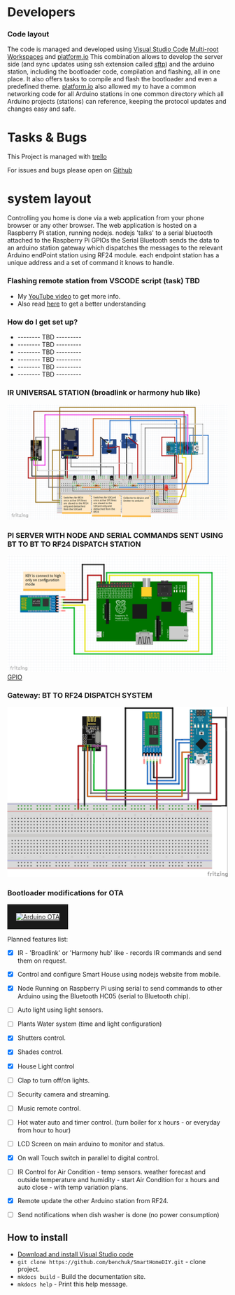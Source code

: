 # Developers


### Code layout ###

The code is managed and developed using [Visual Studio Code](https://code.visualstudio.com/) [Multi-root Workspaces](https://code.visualstudio.com/docs/editor/multi-root-workspaces) and [platform.io](https://platformio.org/)
This combination allows to develop the server side (and sync updates using ssh extension called [sftp](https://marketplace.visualstudio.com/items?itemName=liximomo.sftp)) and the arduino station, including the bootloader code, compilation and flashing, all in one place.
It also offers tasks to compile and flash the bootloader and even a predefined theme.
[platform.io](https://platformio.org/) also allowed my to have a common networking code for all Arduino stations in one common directory which all Arduino projects (stations) can reference, keeping the protocol updates and changes easy and safe.

# Tasks & Bugs

This Project is managed with [trello](https://trello.com/b/8ODwVl67/diy-smart-home)

For issues and bugs please open on [Github](https://github.com/benchuk/SmartHomeDIY/issues)

# system layout

Controlling you home is done via a web application from your phone browser or any other browser.
The web application is hosted on a Raspberry Pi station, running nodejs.
nodejs 'talks' to a serial bluetooth attached to the Raspberry Pi GPIOs
the Serial Bluetooth sends the data to an arduino station gateway which dispatches the messages to
the relevant Arduino endPoint station using RF24 module.
each endpoint station has a unique address and a set of command it knows to handle.

### Flashing remote station from VSCODE script (task) TBD ###

* My [YouTube video](https://youtu.be/8xJqVeZkEw8) to get more info.
* Also read [here](https://www.2bitornot2bit.com/blog/arduino-bootloader-with-ota-over-the-air-support-over-nrf24l01) to get a better understanding 



### How do I get set up? ###

* -------- TBD ---------
* -------- TBD ---------
* -------- TBD ---------
* -------- TBD ---------
* -------- TBD ---------
* -------- TBD ---------



### IR UNIVERSAL STATION (broadlink or harmony hub like) ###
![IR](https://github.com/benchuk/SmartHomeDIY/blob/master/SmartHome/Other/Models_Images/IR_STATION/IR_STATION_MODEL1.PNG?raw=true)

### PI SERVER WITH NODE AND SERIAL COMMANDS SENT USING BT TO BT TO RF24 DISPATCH STATION ###
![PI_STATION](https://github.com/benchuk/SmartHomeDIY/blob/master/SmartHome/Other/Models_Images/PI_STATION/PI_STATION_MODEL1.PNG?raw=true)
[GPIO](https://github.com/benchuk/SmartHomeDIY/blob/master/SmartHome/Other/Models_Images/PI_STATION/pi-to-bt-connections.JPG?raw=true)


### Gateway: BT TO RF24 DISPATCH SYSTEM ###
![BT_To_RF24](https://github.com/benchuk/SmartHomeDIY/blob/master/SmartHome/Other/Models_Images/BT_TO_ANT_DISPATCH_STATION/BT_To_Ant_Dispatch_Station_model_bb.jpg?raw=true)

### Bootloader modifications for OTA

<a href="http://www.youtube.com/watch?feature=player_embedded&v=8xJqVeZkEw8
" target="_blank"><img src="http://img.youtube.com/vi/8xJqVeZkEw8/0.jpg" 
alt="Arduino OTA" width="340" height="280" border="20" /></a>


Planned features list:

- [x]  IR - 'Broadlink' or 'Harmony hub' like - records IR commands and send them on request.
- [x]  Control and configure Smart House using nodejs website from mobile.
- [x]  Node Running on Raspberry Pi using serial to send commands to other Arduino using the Bluetooth HC05 (serial to Bluetooth chip).
- [ ]  Auto light using light sensors.
- [ ]  Plants Water system (time and light configuration)
- [x]  Shutters control.
- [x]  Shades control.
- [x]  House Light control
- [ ]  Clap to turn off/on lights.
- [ ]  Security camera and streaming.
- [ ]  Music remote control.
- [ ]  Hot water auto and timer control. (turn boiler for x hours - or everyday from hour to hour)
- [ ]  LCD Screen on main arduino to monitor and status.
- [x]  On wall Touch switch in parallel to digital control.
- [ ]  IR Control for Air Condition - temp sensors. weather forecast and outside temperature and humidity - start Air Condition for x hours and auto close - with temp variation plans.
- [x]  Remote update the other Arduino station from RF24.
- [ ]  Send notifications when dish washer is done (no power consumption)



## How to install

* [Download and install Visual Studio code](https://code.visualstudio.com/download)
* `git clone https://github.com/benchuk/SmartHomeDIY.git` - clone project.
* `mkdocs build` - Build the documentation site.
* `mkdocs help` - Print this help message.
